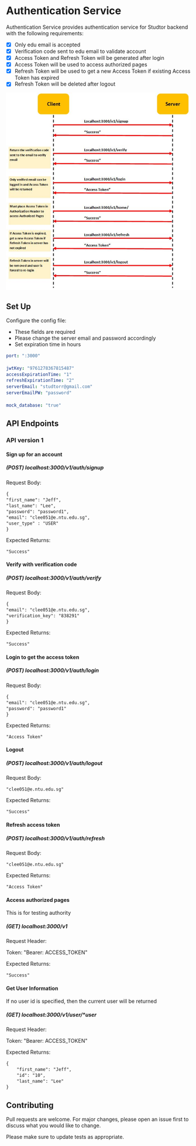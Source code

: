 # Authentication Service

Authentication Service provides authentication service for Studtor backend with the following requirements:
- [x] Only edu email is accepted
- [x] Verification code sent to edu email to validate account
- [x] Access Token and Refresh Token will be generated after login
- [x] Access Token will be used to access authorized pages
- [x] Refresh Token will be used to get a new Access Token if existing Access Token has expired
- [x] Refresh Token will be deleted after logout

![Alt text](https://github.com/leechongyan/Studtor_backend/blob/database_interface/images/workflow.JPG "Authentication Flow")

## Set Up

Configure the config file:
* These fields are required
* Please change the server email and password accordingly
* Set expiration time in hours
```yml
port: ":3000"

jwtKey: "9761278367815487"
accessExpirationTime: "1"
refreshExpirationTime: "2"
serverEmail: "studtorr@gmail.com"
serverEmailPW: "password"

mock_database: "true"
```


## API Endpoints
### API version 1

#### Sign up for an account

##### (POST) localhost:3000/v1/auth/signup

Request Body:

```
{
"first_name": "Jeff",
"last_name": "Lee",
"password": "password1",
"email": "clee051@e.ntu.edu.sg",
"user_type" : "USER"
}
```

Expected Returns:

```
"Success"
```

#### Verify with verification code
##### (POST) localhost:3000/v1/auth/verify

Request Body:

```
{
"email": "clee051@e.ntu.edu.sg",
"verification_key": "838291"
}
```

Expected Returns:

```
"Success"
```

#### Login to get the access token
##### (POST) localhost:3000/v1/auth/login

Request Body:

```
{
"email": "clee051@e.ntu.edu.sg",
"password": "password1"
}
```

Expected Returns:

```
"Access Token"
```

#### Logout 
##### (POST) localhost:3000/v1/auth/logout

Request Body:

```
"clee051@e.ntu.edu.sg"
```

Expected Returns:

```
"Success"
```

#### Refresh access token
##### (POST) localhost:3000/v1/auth/refresh

Request Body:

```
"clee051@e.ntu.edu.sg"
```

Expected Returns:

```
"Access Token"
```

#### Access authorized pages
This is for testing authority
##### (GET) localhost:3000/v1

Request Header:

Token: "Bearer: ACCESS_TOKEN"

Expected Returns:

```
"Success"
```

#### Get User Information
If no user id is specified, then the current user will be returned
##### (GET) localhost:3000/v1/user/*user

Request Header:

Token: "Bearer: ACCESS_TOKEN"

Expected Returns:

```
{
    "first_name": "Jeff",
    "id": "10",
    "last_name": "Lee"
}
```

## Contributing
Pull requests are welcome. For major changes, please open an issue first to discuss what you would like to change.

Please make sure to update tests as appropriate.